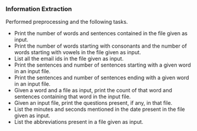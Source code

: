 ### Information Extraction 
Performed preprocessing and the following tasks.  
- Print the number of words and sentences contained in the file given as input.  
- Print the number of words starting with consonants and the number of words starting with vowels in the file given as input.  
- List all the email ids in the file given as input.  
- Print the sentences and number of sentences starting with a given word in an input file.  
- Print the sentences and number of sentences ending with a given word in an input file.  
- Given a word and a file as input, print the count of that word and sentences containing that word in the input file.  
- Given an input file, print the questions present, if any, in that file.  
- List the minutes and seconds mentioned in the date present in the file given as input.  
- List the abbreviations present in a file given as input.  
